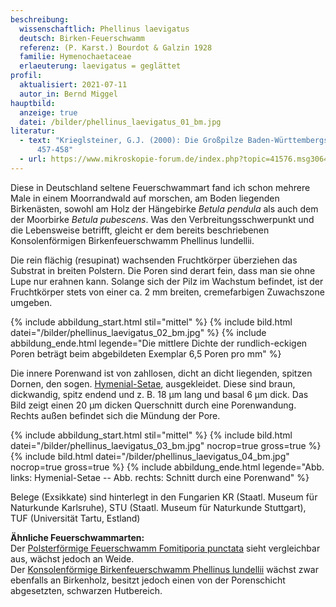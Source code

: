 ```yaml
---
beschreibung:
  wissenschaftlich: Phellinus laevigatus
  deutsch: Birken-Feuerschwamm
  referenz: (P. Karst.) Bourdot & Galzin 1928
  familie: Hymenochaetaceae
  erlaeuterung: laevigatus = geglättet
profil:
  aktualisiert: 2021-07-11
  autor_in: Bernd Miggel
hauptbild:
  anzeige: true
  datei: /bilder/phellinus_laevigatus_01_bm.jpg
literatur:
  - text: "Krieglsteiner, G.J. (2000): Die Großpilze Baden-Württembergs, Bd. 1: Seite
      457-458"
  - url: https://www.mikroskopie-forum.de/index.php?topic=41576.msg306421#msg306421
---
```

Diese in Deutschland seltene Feuerschwammart fand ich schon mehrere Male in einem Moorrandwald auf morschen, am Boden liegenden Birkenästen, sowohl am Holz der Hängebirke *Betula pendula* als auch dem der Moorbirke *Betula pubescens*. Was den Verbreitungsschwerpunkt und die Lebensweise betrifft, gleicht er dem bereits beschriebenen Konsolenförmigen Birkenfeuerschwamm Phellinus lundellii.

Die rein flächig (resupinat) wachsenden Fruchtkörper überziehen das Substrat in breiten Polstern. Die Poren sind derart fein, dass man sie ohne Lupe nur erahnen kann. Solange sich der Pilz im Wachstum befindet, ist der Fruchtkörper stets von einer ca. 2 mm breiten, cremefarbigen Zuwachszone umgeben.

{% include abbildung_start.html stil="mittel" %}
{% include bild.html datei="/bilder/phellinus_laevigatus_02_bm.jpg" %}
{% include abbildung_ende.html legende="Die mittlere Dichte der rundlich-eckigen Poren beträgt beim abgebildeten Exemplar  6,5 Poren pro mm" %}

Die innere Porenwand ist von zahllosen, dicht an dicht liegenden, spitzen Dornen, den sogen. [Hymenial-Setae](Seten "Glossar"), ausgekleidet. Diese sind braun, dickwandig, spitz endend und z. B. 18 µm lang und basal 6 µm dick. Das Bild zeigt einen 20 µm dicken Querschnitt durch eine Porenwandung. Rechts außen befindet sich die Mündung der Pore.

{% include abbildung_start.html stil="mittel" %}
{% include bild.html datei="/bilder/phellinus_laevigatus_03_bm.jpg" nocrop=true gross=true %}
{% include bild.html datei="/bilder/phellinus_laevigatus_04_bm.jpg" nocrop=true gross=true %}
{% include abbildung_ende.html legende="Abb. links: Hymenial-Setae -- Abb. rechts: Schnitt durch eine Porenwand" %}

Belege (Exsikkate) sind hinterlegt in den Fungarien KR (Staatl. Museum für Naturkunde Karlsruhe), STU (Staatl. Museum für Naturkunde Stuttgart), TUF (Universität Tartu, Estland)

**Ähnliche Feuerschwammarten:**\
Der [Polsterförmige Feuerschwamm Fomitiporia punctata](/pilze/phellinus-punctatus-polsterförmiger-feuerschwamm) sieht vergleichbar aus, wächst jedoch an Weide.\
Der [Konsolenförmige Birkenfeuerschwamm Phellinus lundellii](/pilze/phellinus-lundellii-konsolenförmiger-birkenfeuerschwamm) wächst zwar ebenfalls an Birkenholz, besitzt jedoch einen von der Porenschicht abgesetzten, schwarzen Hutbereich.
